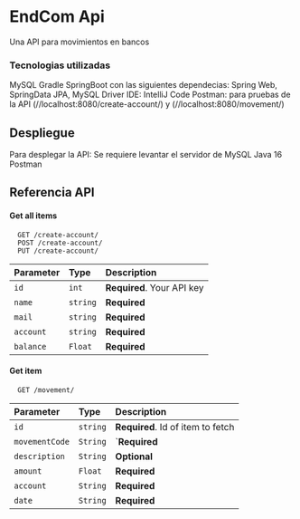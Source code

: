
# EndCom Api

Una API para movimientos en bancos

### Tecnologias utilizadas
MySQL
Gradle
SpringBoot con las siguientes dependecias:
Spring Web, SpringData JPA, MySQL Driver
IDE: IntelliJ Code
Postman: para pruebas de la API (//localhost:8080/create-account/) y 
(//localhost:8080/movement/)

## Despliegue

Para desplegar la API: 
Se requiere levantar el servidor de MySQL
Java 16
Postman



## Referencia API

#### Get all items

```http
  GET /create-account/
  POST /create-account/
  PUT /create-account/
```

| Parameter | Type     | Description                |
| :-------- | :------- | :------------------------- |
| `id` | `int` | **Required**. Your API key |
|`name`|`string`| **Required**|
|`mail`|`string`|**Required**|
|`account`|`string`|**Required**|
|`balance`|`Float`|**Required**|


#### Get item

```http
  GET /movement/
```

| Parameter | Type     | Description                       |
| :-------- | :------- | :-------------------------------- |
| `id`      | `string` | **Required**. Id of item to fetch |
|`movementCode`|`String`|`**Required**|
|`description`|`String`|**Optional**|
|`amount`|`Float`|**Required**|
|`account`|`String`|**Required**|
|`date`|`String`|**Required**|
